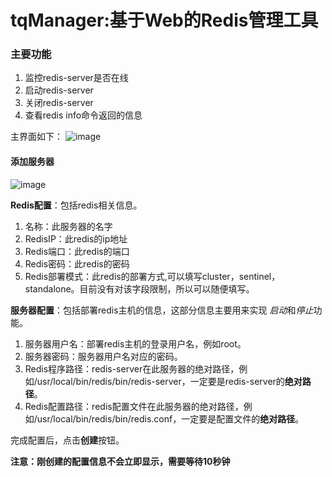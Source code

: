 # tqManager:基于Web的Redis管理工具
### 主要功能
1. 监控redis-server是否在线
2. 启动redis-server
3. 关闭redis-server
4. 查看redis info命令返回的信息


主界面如下：
![image](https://github.com/qbw2006/Resources/blob/master/TQManager/web-ui.png)


#### 添加服务器
![image](https://github.com/qbw2006/Resources/blob/master/TQManager/add-server.png)

**Redis配置**：包括redis相关信息。

1. 名称：此服务器的名字
2. RedisIP：此redis的ip地址
3. Redis端口：此redis的端口
4. Redis密码：此redis的密码
5. Redis部署模式：此redis的部署方式,可以填写cluster，sentinel，standalone。目前没有对该字段限制，所以可以随便填写。

**服务器配置**：包括部署redis主机的信息，这部分信息主要用来实现 *启动*和*停止*功能。
1. 服务器用户名：部署redis主机的登录用户名，例如root。
2. 服务器密码：服务器用户名对应的密码。
3. Redis程序路径：redis-server在此服务器的绝对路径，例如/usr/local/bin/redis/bin/redis-server，一定要是redis-server的**绝对路径**。
4. Redis配置路径：redis配置文件在此服务器的绝对路径，例如/usr/local/bin/redis/bin/redis.conf，一定要是配置文件的**绝对路径**。

完成配置后，点击**创建**按钮。

**注意：刚创建的配置信息不会立即显示，需要等待10秒钟**
